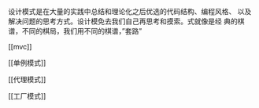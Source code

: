 设计模式是在大量的实践中总结和理论化之后优选的代码结构、编程风格、
以及解决问题的思考方式。设计模免去我们自己再思考和摸索。式就像是经
典的棋谱，不同的棋局，我们用不同的棋谱，”套路”

[[mvc]]

[[单例模式]]

[[代理模式]]

[[工厂模式]]